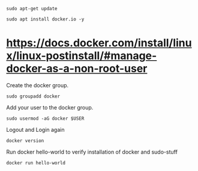 
```
sudo apt-get update 
```

```
sudo apt install docker.io -y
```

# https://docs.docker.com/install/linux/linux-postinstall/#manage-docker-as-a-non-root-user 

Create the docker group.
```
sudo groupadd docker
```

Add your user to the docker group.
```
sudo usermod -aG docker $USER
```

Logout and Login again
```
docker version
```

Run docker hello-world to verify installation of docker and sudo-stuff
```
docker run hello-world
```


